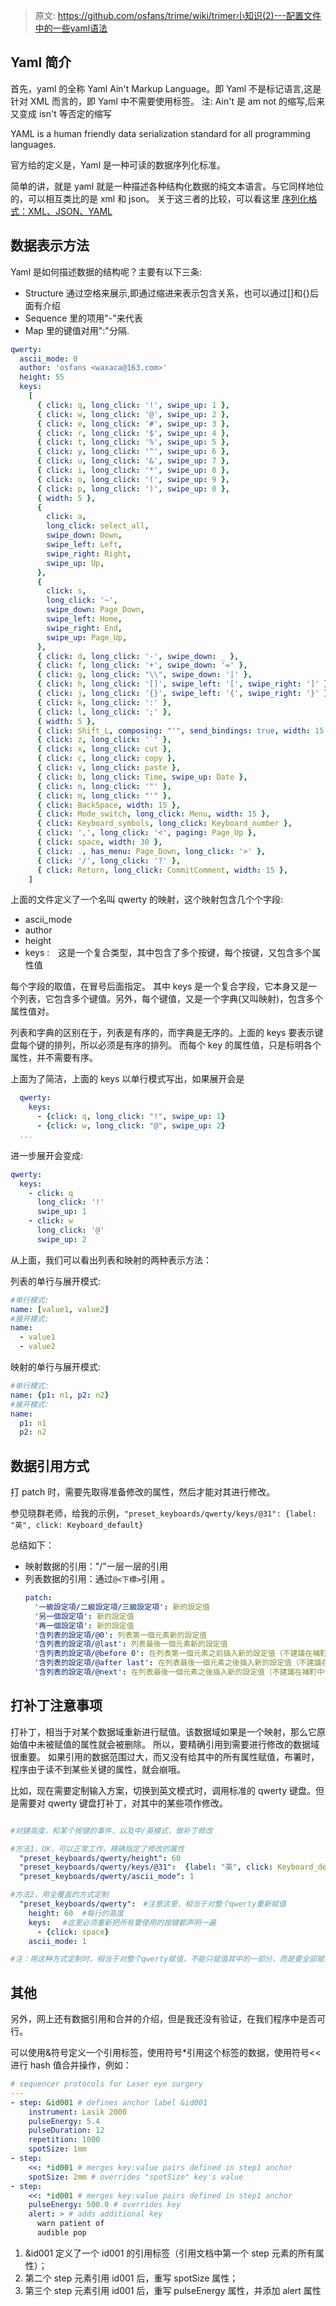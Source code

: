 > 原文: <https://github.com/osfans/trime/wiki/trimer小知识(2)---配置文件中的一些yaml语法>

## Yaml 简介

首先，yaml 的全称 Yaml Ain't Markup Language。即 Yaml 不是标记语言,这是针对 XML 而言的，即 Yaml 中不需要使用标签。
注: Ain't 是 am not 的缩写,后来又变成 isn't 等否定的缩写

YAML is a human friendly data serialization standard for all programming languages.

官方给的定义是，Yaml 是一种可读的数据序列化标准。

简单的讲，就是 yaml 就是一种描述各种结构化数据的纯文本语言。与它同样地位的，可以相互类比的是 xml 和 json。
关于这三者的比较，可以看这里
[序列化格式：XML、JSON、YAML](http://www.cnblogs.com/RicCC/archive/2010/03/01/serialization-data-format.html)

## 数据表示方法

Yaml 是如何描述数据的结构呢？主要有以下三条:

- Structure 通过空格来展示,即通过缩进来表示包含关系，也可以通过[]和{}后面有介绍
- Sequence 里的项用"-"来代表
- Map 里的键值对用":"分隔.

```yaml
qwerty:
  ascii_mode: 0
  author: 'osfans <waxaca@163.com>'
  height: 55
  keys:
    [
      { click: q, long_click: '!', swipe_up: 1 },
      { click: w, long_click: '@', swipe_up: 2 },
      { click: e, long_click: '#', swipe_up: 3 },
      { click: r, long_click: '$', swipe_up: 4 },
      { click: t, long_click: '%', swipe_up: 5 },
      { click: y, long_click: '^', swipe_up: 6 },
      { click: u, long_click: '&', swipe_up: 7 },
      { click: i, long_click: '*', swipe_up: 8 },
      { click: o, long_click: '(', swipe_up: 9 },
      { click: p, long_click: ')', swipe_up: 0 },
      { width: 5 },
      {
        click: a,
        long_click: select_all,
        swipe_down: Down,
        swipe_left: Left,
        swipe_right: Right,
        swipe_up: Up,
      },
      {
        click: s,
        long_click: '~',
        swipe_down: Page_Down,
        swipe_left: Home,
        swipe_right: End,
        swipe_up: Page_Up,
      },
      { click: d, long_click: '-', swipe_down: _ },
      { click: f, long_click: '+', swipe_down: '=' },
      { click: g, long_click: "\\", swipe_down: '|' },
      { click: h, long_click: '[]', swipe_left: '[', swipe_right: ']' },
      { click: j, long_click: '{}', swipe_left: '{', swipe_right: '}' },
      { click: k, long_click: ':' },
      { click: l, long_click: ';' },
      { width: 5 },
      { click: Shift_L, composing: "'", send_bindings: true, width: 15 },
      { click: z, long_click: '`' },
      { click: x, long_click: cut },
      { click: c, long_click: copy },
      { click: v, long_click: paste },
      { click: b, long_click: Time, swipe_up: Date },
      { click: n, long_click: '"' },
      { click: m, long_click: "'" },
      { click: BackSpace, width: 15 },
      { click: Mode_switch, long_click: Menu, width: 15 },
      { click: Keyboard_symbols, long_click: Keyboard_number },
      { click: ',', long_click: '<', paging: Page_Up },
      { click: space, width: 30 },
      { click: ., has_menu: Page_Down, long_click: '>' },
      { click: '/', long_click: '?' },
      { click: Return, long_click: CommitComment, width: 15 },
    ]
```

上面的文件定义了一个名叫 qwerty 的映射，这个映射包含几个个字段:

- ascii_mode
- author
- height
- keys :　这是一个复合类型，其中包含了多个按键，每个按键，又包含多个属性值

每个字段的取值，在冒号后面指定。
其中 keys 是一个复合字段，它本身又是一个列表，它包含多个键值。另外，每个键值，又是一个字典(又叫映射)，包含多个属性值对。

列表和字典的区别在于，列表是有序的，而字典是无序的。上面的 keys 要表示键盘每个键的排列，所以必须是有序的排列。
而每个 key 的属性值，只是标明各个属性，并不需要有序。

上面为了简洁，上面的 keys 以单行模式写出，如果展开会是

```yaml
  qwerty:
    keys:
      - {click: q, long_click: "!", swipe_up: 1}
      - {click: w, long_click: "@", swipe_up: 2}
  ...
```

进一步展开会变成:

```yaml
qwerty:
  keys:
    - click: q
      long_click: '!'
      swipe_up: 1
    - click: w
      long_click: '@'
      swipe_up: 2
```

从上面，我们可以看出列表和映射的两种表示方法：

列表的单行与展开模式:

```yaml
#单行模式:
name: [value1, value2]
#展开模式:
name:
  - value1
  - value2
```

映射的单行与展开模式:

```yaml
#单行模式:
name: {p1: n1, p2: n2}
#展开模式:
name:
  p1: n1
  p2: n2
```

## 数据引用方式

打 patch 时，需要先取得准备修改的属性，然后才能对其进行修改。

参见晓群老师，给我的示例，`"preset_keyboards/qwerty/keys/@31": {label: "英", click: Keyboard_default}`

总结如下：

- 映射数据的引用："/"一层一层的引用
- 列表数据的引用：通过`@<下標>`引用 。
  ```yaml
  patch:
    '一級設定項/二級設定項/三級設定項': 新的設定值
    '另一個設定項': 新的設定值
    '再一個設定項': 新的設定值
    '含列表的設定項/@0': 列表第一個元素新的設定值
    '含列表的設定項/@last': 列表最後一個元素新的設定值
    '含列表的設定項/@before 0': 在列表第一個元素之前插入新的設定值（不建議在補靪中使用）
    '含列表的設定項/@after last': 在列表最後一個元素之後插入新的設定值（不建議在補靪中使用）
    '含列表的設定項/@next': 在列表最後一個元素之後插入新的設定值（不建議在補靪中使用）
  ```

## 打补丁注意事项

打补丁，相当于对某个数据域重新进行赋值。该数据域如果是一个映射，那么它原始值中未被赋值的属性就会被删除。
所以，要精确引用到需要进行修改的数据域很重要。
如果引用的数据范围过大，而又没有给其中的所有属性赋值，布署时，程序由于读不到某些关键的属性，就会崩哦。

比如，现在需要定制输入方案，切换到英文模式时，调用标准的 qwerty 键盘。但是需要对 qwerty 键盘打补丁，对其中的某些项作修改。

```yaml

#对键高度，和某个按键的事件，以及中/英模式，做补丁修改

#方法1，OK，可以正常工作，精确指定了修改的属性
  "preset_keyboards/qwerty/height": 60
  "preset_keyboards/qwerty/keys/@31":  {label: "英", click: Keyboard_default}
  "preset_keyboards/qwerty/ascii_mode": 1

#方法2，用全覆盖的方式定制
  "preset_keyboards/qwerty":　#注意这里，相当于对整个qwerty重新赋值
    height: 60  #每行的高度
    keys: 　#这里必须重新把所有要使用的按键都声明一遍
      - {click: space}
    ascii_mode: 1

#注：用这种方式定制时，相当于对整个qwerty赋值，不能只赋值其中的一部分，而是要全部赋值。否则，未出现的属性值，会被删除
```

## 其他

另外，网上还有数据引用和合并的介绍，但是我还没有验证，在我们程序中是否可行。

可以使用&符号定义一个引用标签，使用符号\*引用这个标签的数据，使用符号<<进行 hash 值合并操作，例如：

```yaml
# sequencer protocols for Laser eye surgery
---
- step: &id001 # defines anchor label &id001
    instrument: Lasik 2000
    pulseEnergy: 5.4
    pulseDuration: 12
    repetition: 1000
    spotSize: 1mm
- step:
    <<: *id001 # merges key:value pairs defined in step1 anchor
    spotSize: 2mm # overrides "spotSize" key's value
- step:
    <<: *id001 # merges key:value pairs defined in step1 anchor
    pulseEnergy: 500.0 # overrides key
    alert: > # adds additional key
      warn patient of
      audible pop
```

1.  &id001 定义了一个 id001 的引用标签（引用文档中第一个 step 元素的所有属性）；
2.  第二个 step 元素引用 id001 后，重写 spotSize 属性；
3.  第三个 step 元素引用 id001 后，重写 pulseEnergy 属性，并添加 alert 属性
